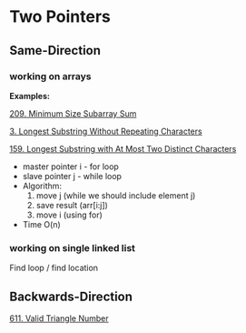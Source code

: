 # Two Pointers

## Same-Direction

### working on arrays

__Examples:__

[209. Minimum Size Subarray Sum](https://leetcode.com/problems/minimum-size-subarray-sum/)

[3. Longest Substring Without Repeating Characters](https://leetcode.com/problems/longest-substring-without-repeating-characters/)

[159. Longest Substring with At Most Two Distinct Characters](https://leetcode.com/problems/longest-substring-with-at-most-two-distinct-characters/)

* master pointer i - for loop
* slave pointer j - while loop
* Algorithm:
  1. move j (while we should include element j)
  2. save result (arr[i:j])
  3. move i (using for)
* Time O(n)

### working on single linked list
Find loop / find location

## Backwards-Direction


[611. Valid Triangle Number](https://leetcode.com/problems/valid-triangle-number/)
